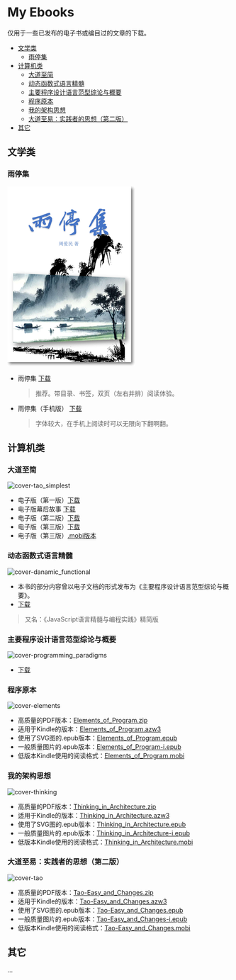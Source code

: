 # My Ebooks

仅用于一些已发布的电子书或编目过的文章的下载。



  * [文学类](#%E6%96%87%E5%AD%A6%E7%B1%BB)
    * [雨停集](#%E9%9B%A8%E5%81%9C%E9%9B%86)
  * [计算机类](#%E4%B8%BB%E8%A6%81%E4%B9%A6%E7%9B%AE)
    * [大道至简](#%E5%A4%A7%E9%81%93%E8%87%B3%E7%AE%80)
    * [动态函数式语言精髓](#%E5%8A%A8%E6%80%81%E5%87%BD%E6%95%B0%E5%BC%8F%E8%AF%AD%E8%A8%80%E7%B2%BE%E9%AB%93)
    * [主要程序设计语言范型综论与概要](#%E4%B8%BB%E8%A6%81%E7%A8%8B%E5%BA%8F%E8%AE%BE%E8%AE%A1%E8%AF%AD%E8%A8%80%E8%8C%83%E5%9E%8B%E7%BB%BC%E8%AE%BA%E4%B8%8E%E6%A6%82%E8%A6%81)
    * [程序原本](#%E7%A8%8B%E5%BA%8F%E5%8E%9F%E6%9C%AC)
    * [我的架构思想](#%E6%88%91%E7%9A%84%E6%9E%B6%E6%9E%84%E6%80%9D%E6%83%B3)
    * [大道至易：实践者的思想（第二版）](#%E5%A4%A7%E9%81%93%E8%87%B3%E6%98%93%E5%AE%9E%E8%B7%B5%E8%80%85%E7%9A%84%E6%80%9D%E6%83%B3%E7%AC%AC%E4%BA%8C%E7%89%88)
  * [其它](#%E5%85%B6%E5%AE%83)



## 文学类

### 雨停集

![cover-yu_ting](wiki/images/cover-yu_ting-small.png)

* 雨停集 [下载](https://github.com/aimingoo/my-ebooks/raw/master/assets/雨停集.pdf)
  > 推荐。带目录、书签，双页（左右并排）阅读体验。
  > 
* 雨停集（手机版） [下载](https://github.com/aimingoo/my-ebooks/raw/master/assets/雨停集（MOBI）.pdf)
  > 字体较大，在手机上阅读时可以无限向下翻啊翻。
  > 

## 计算机类

### 大道至简

![cover-tao_simplest](wiki/images/cover-tao_simplest.png)

* 电子版（第一版）[下载](https://github.com/aimingoo/my-ebooks/raw/master/assets/Tao-Simplest-1_rel.2005.11.06.zip)
* 电子版幕后故事 [下载](https://github.com/aimingoo/my-ebooks/raw/master/assets/Tao-Simplest-Behind.zip)
* 电子版（第二版）[下载](https://github.com/aimingoo/my-ebooks/releases/download/v1.0.0/Tao-Simplest-2_rel.2012.12.18.zip)
* 电子版（第三版）[下载](https://github.com/aimingoo/my-ebooks/releases/download/v1.0.2/Tao-Simplest-3_rel.2017.05.03.zip)
* 电子版（第三版）[.mobi版本](https://github.com/aimingoo/my-ebooks/releases/download/v1.0.1/Tao-Simplest.mobi)

### 动态函数式语言精髓

![cover-danamic_functional](wiki/images/cover-danamic_functional.jpg)

* 本书的部分内容曾以电子文档的形式发布为《主要程序设计语言范型综论与概要》。
* [下载](https://github.com/aimingoo/my-ebooks/raw/master/assets/Danamic-functional.zip)

> 又名：《JavaScript语言精髓与编程实践》精简版


### 主要程序设计语言范型综论与概要

![cover-programming_paradigms](wiki/images/cover-programming_paradigms.jpg)

* [下载](https://github.com/aimingoo/my-ebooks/raw/master/assets/Programming-paradigms.zip)


### 程序原本

![cover-elements](wiki/images/cover-elements.png)

* 高质量的PDF版本：[Elements_of_Program.zip](https://github.com/aimingoo/my-ebooks/raw/master/assets/Elements_of_Program.zip)
* 适用于Kindle的版本：[Elements_of_Program.azw3](https://github.com/aimingoo/my-ebooks/raw/master/assets/Elements_of_Program.azw3)
* 使用了SVG图的.epub版本：[Elements_of_Program.epub](https://github.com/aimingoo/my-ebooks/raw/master/assets/Elements_of_Program.epub)
* 一般质量图片的.epub版本：[Elements_of_Program-i.epub](https://github.com/aimingoo/my-ebooks/raw/master/assets/Elements_of_Program-i.epub)
* 低版本Kindle使用的阅读格式：[Elements_of_Program.mobi](https://github.com/aimingoo/my-ebooks/raw/master/assets/Elements_of_Program.mobi)


### 我的架构思想

![cover-thinking](wiki/images/cover-thinking.png)

* 高质量的PDF版本：[Thinking_in_Architecture.zip](https://github.com/aimingoo/my-ebooks/raw/master/assets/Thinking_in_Architecture.zip)
* 适用于Kindle的版本：[Thinking_in_Architecture.azw3](https://github.com/aimingoo/my-ebooks/raw/master/assets/Thinking_in_Architecture.azw3)
* 使用了SVG图的.epub版本：[Thinking_in_Architecture.epub](https://github.com/aimingoo/my-ebooks/raw/master/assets/Thinking_in_Architecture.epub)
* 一般质量图片的.epub版本：[Thinking_in_Architecture-i.epub](https://github.com/aimingoo/my-ebooks/raw/master/assets/Thinking_in_Architecture-i.epub)
* 低版本Kindle使用的阅读格式：[Thinking_in_Architecture.mobi](https://github.com/aimingoo/my-ebooks/raw/master/assets/Thinking_in_Architecture.mobi)



### 大道至易：实践者的思想（第二版）

![cover-tao](wiki/images/cover-tao.png)

* 高质量的PDF版本：[Tao-Easy_and_Changes.zip](https://github.com/aimingoo/my-ebooks/raw/master/assets/Tao-Easy_and_Changes.zip)
* 适用于Kindle的版本：[Tao-Easy_and_Changes.azw3](https://github.com/aimingoo/my-ebooks/raw/master/assets/Tao-Easy_and_Changes.azw3)
* 使用了SVG图的.epub版本：[Tao-Easy_and_Changes.epub](https://github.com/aimingoo/my-ebooks/raw/master/assets/Tao-Easy_and_Changes.epub)
* 一般质量图片的.epub版本：[Tao-Easy_and_Changes-i.epub](https://github.com/aimingoo/my-ebooks/raw/master/assets/Tao-Easy_and_Changes-i.epub)
* 低版本Kindle使用的阅读格式：[Tao-Easy_and_Changes.mobi](https://github.com/aimingoo/my-ebooks/raw/master/assets/Tao-Easy_and_Changes.mobi)


## 其它

...
